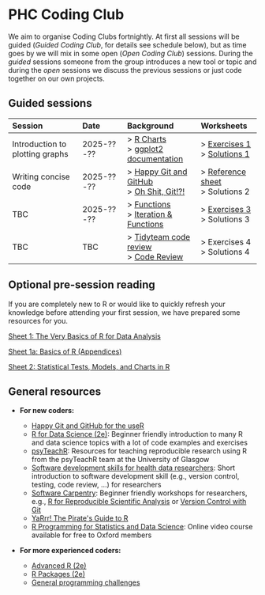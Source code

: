 # PHC Coding Club

We aim to organise Coding Clubs fortnightly. At first all sessions will be guided (_Guided Coding Club_, for details see schedule below), but as time goes by we will mix in some open (_Open Coding Club_) sessions.
During the _guided_ sessions someone from the group introduces a new tool or topic and during the _open_ sessions we discuss the previous sessions or just code together on our own projects.

## Guided sessions

| Session | Date | Background | Worksheets |
| :---         | :---           | :--- | :--- |
| Introduction to plotting graphs | 2025-??-?? | > [R Charts](https://r-charts.com/) <br/> > [ggplot2 documentation](https://ggplot2.tidyverse.org/) | > [Exercises 1](exercises/01-exercises.md) <br/> > [Solutions 1](exercises/01-solutions.md) |
| Writing concise code | 2025-??-?? | > [Happy Git and GitHub](https://happygitwithr.com/) <br/> > [Oh Shit, Git!?!](https://ohshitgit.com/) | > [Reference sheet](resources/concisecode.md) <br/> > Solutions 2 |
| TBC | 2025-??-?? | > [Functions](https://r4ds.hadley.nz/functions) <br/> > [Iteration & Functions](https://psyteachr.github.io/reprores-v3/func.html) | > [Exercises 3](exercises/03-exercises.md) <br/> > Solutions 3 |
| TBC | TBC | > [Tidyteam code review](https://code-review.tidyverse.org/) <br/> > [Code Review](https://psyteachr.github.io/posts/2022-11-21_riots-code-review.html) | > Exercises 4 <br/> > Solutions 4 |

## Optional pre-session reading

If you are completely new to R or would like to quickly refresh your knowledge before attending your first session, we have prepared some resources for you.

[Sheet 1: The Very Basics of R for Data Analysis](resources/Sheet1.md)

[Sheet 1a: Basics of R (Appendices)](resources/Sheet1a.md)

[Sheet 2: Statistical Tests, Models, and Charts in R](resources/Sheet2.md)

## General resources

- **For new coders:**
  - [Happy Git and GitHub for the useR](https://happygitwithr.com/) 
  - [R for Data Science (2e)](https://r4ds.hadley.nz/): Beginner friendly introduction to many R and data science topics with a lot of code examples and exercises
  - [psyTeachR](https://psyteachr.github.io/resources.html): Resources for teaching reproducible research using R from the psyTeachR team at the University of Glasgow
  - [Software development skills for health data researchers](https://informatics.bmj.com/content/29/1/e100488): Short introduction to software development skill (e.g., version control, testing, code review, ...) for researchers
  - [Software Carpentry](https://software-carpentry.org/lessons/index.html): Beginner friendly workshops for researchers, e.g., [R for Reproducible Scientific Analysis](https://swcarpentry.github.io/r-novice-gapminder/) or [Version Control with Git](https://swcarpentry.github.io/git-novice/)
  - [YaRrr! The Pirate's Guide to R](https://bookdown.org/ndphillips/YaRrr/)
  - [R Programming for Statistics and Data Science](https://www.oreilly.com/videos/r-programming-for/9781789950298/): Online video course available for free to Oxford members

- **For more experienced coders:**
  - [Advanced R (2e)](https://adv-r.hadley.nz/)
  - [R Packages (2e)](https://r-pkgs.org/)
  - [General programming challenges](https://old.reddit.com/r/dailyprogrammer/)
